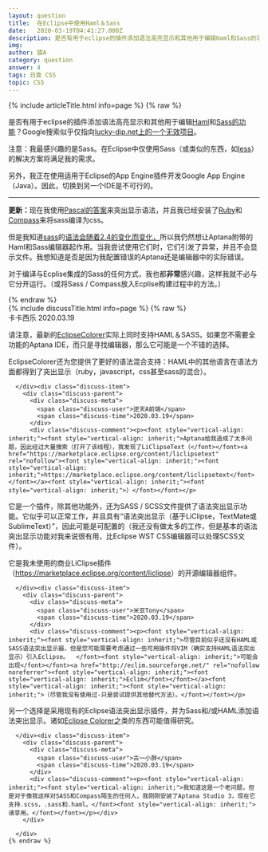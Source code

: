 ```yaml
---
layout: question
title:  在Eclipse中使用Haml＆Sass
date:   2020-03-19T04:41:27.000Z
description: 是否有用于eclipse的插件添加语法高亮显示和其他用于编辑Haml和Sass的功能？Google搜索似乎仅指向lucky-dip.net上的一个无效项目...
img: 
author: 猿A
category: question
answer: 4
tags: 日食 CSS
topic: CSS
---
```

<div class="article-root">
  <div class="article">
    {% include articleTitle.html info=page %}
    {% raw %}
    <div class="article-content"><p><font style="vertical-align: inherit;"><font style="vertical-align: inherit;">是否有用于eclipse的插件添加语法高亮显示和其他用于编辑</font></font><a href="http://haml-lang.com/" rel="nofollow noreferrer"><font style="vertical-align: inherit;"><font style="vertical-align: inherit;">Haml</font></font></a><font style="vertical-align: inherit;"><font style="vertical-align: inherit;">和</font></font><a href="http://sass-lang.com/" rel="nofollow noreferrer"><font style="vertical-align: inherit;"><font style="vertical-align: inherit;">Sass的功能</font></font></a><font style="vertical-align: inherit;"><font style="vertical-align: inherit;">？</font><font style="vertical-align: inherit;">Google搜索似乎仅指向</font></font><a href="http://www.lucky-dip.net/articles/2007/06/21/haml-sass-editor-for-radrails/" rel="nofollow noreferrer"><font style="vertical-align: inherit;"><font style="vertical-align: inherit;">lucky-dip.net上的一个无效项目</font></font></a><font style="vertical-align: inherit;"><font style="vertical-align: inherit;">。</font></font></p>

<p><font style="vertical-align: inherit;"><font style="vertical-align: inherit;">注意：我最感兴趣的是Sass。</font><font style="vertical-align: inherit;">在Eclipse中</font><font style="vertical-align: inherit;">仅使用Sass（或类似的东西，如</font></font><a href="http://lesscss.org/" rel="nofollow noreferrer"><font style="vertical-align: inherit;"><font style="vertical-align: inherit;">less</font></font></a><font style="vertical-align: inherit;"><font style="vertical-align: inherit;">）</font><font style="vertical-align: inherit;">的解决方案</font><font style="vertical-align: inherit;">将满足我的需求。</font></font></p>

<p><font style="vertical-align: inherit;"><font style="vertical-align: inherit;">另外，我正在使用适用于Eclipse的App Engine插件开发Google App Engine（Java）。</font><font style="vertical-align: inherit;">因此，切换到另一个IDE是不可行的。</font></font></p>

<hr>

<p><strong><font style="vertical-align: inherit;"><font style="vertical-align: inherit;">更新：</font></font></strong><font style="vertical-align: inherit;"><font style="vertical-align: inherit;">现在我使用</font></font><a href="https://stackoverflow.com/questions/1474096/haml-sass-editor-plugin-for-eclipse/1509942#1509942"><font style="vertical-align: inherit;"><font style="vertical-align: inherit;">Pascal的答案</font></font></a><font style="vertical-align: inherit;"><font style="vertical-align: inherit;">来突出显示语法，</font><font style="vertical-align: inherit;">并且我已经安装了</font></font><a href="http://www.ruby-lang.org/en/downloads/" rel="nofollow noreferrer"><font style="vertical-align: inherit;"><font style="vertical-align: inherit;">Ruby</font></font></a><font style="vertical-align: inherit;"><font style="vertical-align: inherit;">和</font></font><a href="http://wiki.github.com/chriseppstein/compass/getting-started" rel="nofollow noreferrer"><font style="vertical-align: inherit;"><font style="vertical-align: inherit;">Compass</font></font></a><font style="vertical-align: inherit;"><font style="vertical-align: inherit;">来将sass编译为css。</font></font></p>

<p><font style="vertical-align: inherit;"><font style="vertical-align: inherit;">但是我知道</font></font><a href="http://nex-3.com/posts/83-sass-and-less" rel="nofollow noreferrer"><font style="vertical-align: inherit;"><font style="vertical-align: inherit;">sass</font></font></a><font style="vertical-align: inherit;"><font style="vertical-align: inherit;">的</font><a href="http://nex-3.com/posts/83-sass-and-less" rel="nofollow noreferrer"><font style="vertical-align: inherit;">语法会随着2.4的变化而变化，</font></a><font style="vertical-align: inherit;">所以我仍然想让Aptana附带的Haml和Sass编辑器起作用。</font><font style="vertical-align: inherit;">当我尝试使用它们时，它们引发了异常，并且不会显示文件。</font><font style="vertical-align: inherit;">我想知道是否是因为我配置错误的Aptana还是编辑器中的实际错误。</font></font></p>

<p><font style="vertical-align: inherit;"><font style="vertical-align: inherit;">对于编译与Ecplise集成的Sass的任何方式，</font><font style="vertical-align: inherit;">我也都</font></font><strong><font style="vertical-align: inherit;"><font style="vertical-align: inherit;">非常</font></font></strong><font style="vertical-align: inherit;"><font style="vertical-align: inherit;">感兴趣，这样我就不必与它分开运行。</font><font style="vertical-align: inherit;">（或将Sass / Compass放入Ecplise构建过程中的方法。）</font></font></p></div>
    {% endraw %}
  </div>

  <div class="discuss-wrapper">
    {% include discussTitle.html info=page %}
    {% raw %}
    <div class="discuss-item">
        <div class="discuss-parent">
          <div class="discuss-meta">
            <span class="discuss-user">卡卡西乐</span>
            <span class="discuss-time">2020.03.19</span>
          </div>
          <div class="discuss-comment"><p><font style="vertical-align: inherit;"><font style="vertical-align: inherit;">请注意，最新的</font></font><a href="http://colorer.sf.net/eclipsecolorer" rel="noreferrer"><font style="vertical-align: inherit;"><font style="vertical-align: inherit;">EclipseColorer</font></font></a><font style="vertical-align: inherit;"><font style="vertical-align: inherit;">实际上同时支持HAML＆SASS。</font><font style="vertical-align: inherit;">如果您不需要全功能的Aptana IDE，而只是寻找编辑器，那么它可能是一个不错的选择。</font></font></p>

<p><font style="vertical-align: inherit;"><font style="vertical-align: inherit;">EclipseColorer还为您提供了更好的语法混合支持：HAML中的其他语言在语法方面都得到了突出显示（ruby，javascript，css甚至sass的混合）。</font></font></p></div>
        </div>
        
      </div><div class="discuss-item">
        <div class="discuss-parent">
          <div class="discuss-meta">
            <span class="discuss-user">逆天A前端</span>
            <span class="discuss-time">2020.03.19</span>
          </div>
          <div class="discuss-comment"><p><font style="vertical-align: inherit;"><font style="vertical-align: inherit;">Aptana给我造成了太多问题，因此经过大量搜索（打开了该线程），我发现了LiClipseText（</font></font><a href="https://marketplace.eclipse.org/content/liclipsetext" rel="nofollow"><font style="vertical-align: inherit;"><font style="vertical-align: inherit;">https://marketplace.eclipse.org/content/liclipsetext</font></font></a><font style="vertical-align: inherit;"><font style="vertical-align: inherit;">）</font></font></p>

<p><font style="vertical-align: inherit;"><font style="vertical-align: inherit;">它是一个插件，除其他功能外，还为SASS / SCSS文件提供了语法突出显示功能。</font><font style="vertical-align: inherit;">它似乎可以正常工作，并且具有“语法突出显示（基于LiClipse，TextMate或SublimeText）”，因此可能是可配置的（我还没有做太多的工作，但是基本的语法突出显示功能对我来说很有用，比Eclipse WST CSS编辑器可以处理SCSS文件）。</font></font></p>

<p><font style="vertical-align: inherit;"><font style="vertical-align: inherit;">它是</font><font style="vertical-align: inherit;">我未使用</font><font style="vertical-align: inherit;">的商业LiClipse插件（</font></font><a href="https://marketplace.eclipse.org/content/liclipse" rel="nofollow"><font style="vertical-align: inherit;"><font style="vertical-align: inherit;">https://marketplace.eclipse.org/content/liclipse</font></font></a><font style="vertical-align: inherit;"><font style="vertical-align: inherit;">）</font><font style="vertical-align: inherit;">的开源编辑器组件</font><font style="vertical-align: inherit;">。</font></font></p></div>
        </div>
        
      </div><div class="discuss-item">
        <div class="discuss-parent">
          <div class="discuss-meta">
            <span class="discuss-user">米亚Tony</span>
            <span class="discuss-time">2020.03.19</span>
          </div>
          <div class="discuss-comment"><p><font style="vertical-align: inherit;"><font style="vertical-align: inherit;">尽管目前似乎还没有HAML或SASS语法突出显示器，但是您可能需要考虑通过一些可用插件将VIM（确实支持HAML语法突出显示）引入Eclipse。  </font><font style="vertical-align: inherit;">可能会出现</font></font><a href="http://eclim.sourceforge.net/" rel="nofollow noreferrer"><font style="vertical-align: inherit;"><font style="vertical-align: inherit;">Eclim</font></font></a><font style="vertical-align: inherit;"><font style="vertical-align: inherit;">（尽管我没有使用过-只是尝试提供其他替代方法）。</font></font></p>

<p><font style="vertical-align: inherit;"><font style="vertical-align: inherit;">另一个选择是采用现有的Eclipse语法突出显示插件，并为Sass和/或HAML添加语法突出显示。</font><font style="vertical-align: inherit;">诸如</font></font><a href="http://colorer.sourceforge.net/eclipsecolorer/" rel="nofollow noreferrer"><font style="vertical-align: inherit;"><font style="vertical-align: inherit;">Eclipse Colorer之</font></font></a><font style="vertical-align: inherit;"><font style="vertical-align: inherit;">类的东西</font><font style="vertical-align: inherit;">可能值得研究。</font></font></p></div>
        </div>
        
      </div><div class="discuss-item">
        <div class="discuss-parent">
          <div class="discuss-meta">
            <span class="discuss-user">古一小胖</span>
            <span class="discuss-time">2020.03.19</span>
          </div>
          <div class="discuss-comment"><p><font style="vertical-align: inherit;"><font style="vertical-align: inherit;">我知道这是一个老问题，但是对于像我这样对SASS和Compass陌生的任何人，我刚刚安装了Aptana Studio 3，现在它支持.scss，.sass和.haml。</font><font style="vertical-align: inherit;">请享用。</font></font></p></div>
        </div>
        
      </div>
    {% endraw %}
  </div>
<div>

